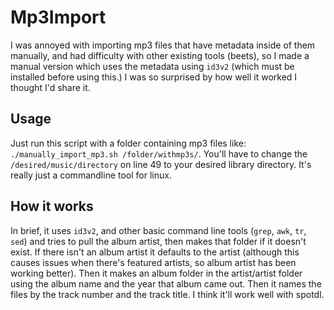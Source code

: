 # Mp3Import
I was annoyed with importing mp3 files that have metadata inside of them manually, and had difficulty with other existing tools (beets), so I made a manual version which uses the metadata using `id3v2` (which must be installed before using this.) I was so surprised by how well it worked I thought I'd share it.
## Usage
Just run this script with a folder containing mp3 files like: `./manually_import_mp3.sh /folder/withmp3s/`. You'll have to change the `/desired/music/directory` on line 49 to your desired library directory.
It's really just a commandline tool for linux.
## How it works
In brief, it uses `id3v2`, and other basic command line tools (`grep`, `awk`, `tr`, `sed`) and tries to pull the album artist, then makes that folder if it doesn't exist. If there isn't an album artist it defaults to the artist (although this causes issues when there's featured artists, so album artist has been working better). Then it makes an album folder in the artist/artist folder using the album name and the year that album came out. Then it names the files by the track number and the track title. I think it'll work well with spotdl.
